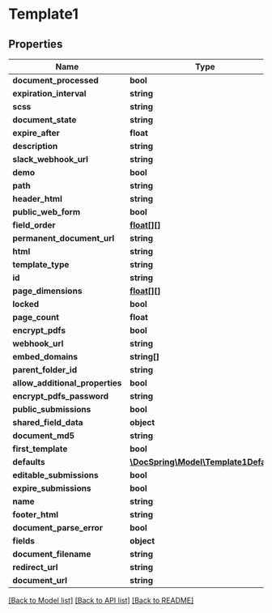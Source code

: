# Template1

## Properties
Name | Type | Description | Notes
------------ | ------------- | ------------- | -------------
**document_processed** | **bool** |  | [optional] 
**expiration_interval** | **string** |  | [optional] 
**scss** | **string** |  | [optional] 
**document_state** | **string** |  | [optional] 
**expire_after** | **float** |  | [optional] 
**description** | **string** |  | [optional] 
**slack_webhook_url** | **string** |  | [optional] 
**demo** | **bool** |  | [optional] 
**path** | **string** |  | [optional] 
**header_html** | **string** |  | [optional] 
**public_web_form** | **bool** |  | [optional] 
**field_order** | [**float[][]**](array.md) |  | [optional] 
**permanent_document_url** | **string** |  | [optional] 
**html** | **string** |  | [optional] 
**template_type** | **string** |  | [optional] 
**id** | **string** |  | [optional] 
**page_dimensions** | [**float[][]**](array.md) |  | [optional] 
**locked** | **bool** |  | [optional] 
**page_count** | **float** |  | [optional] 
**encrypt_pdfs** | **bool** |  | [optional] 
**webhook_url** | **string** |  | [optional] 
**embed_domains** | **string[]** |  | [optional] 
**parent_folder_id** | **string** |  | [optional] 
**allow_additional_properties** | **bool** |  | [optional] 
**encrypt_pdfs_password** | **string** |  | [optional] 
**public_submissions** | **bool** |  | [optional] 
**shared_field_data** | **object** |  | [optional] 
**document_md5** | **string** |  | [optional] 
**first_template** | **bool** |  | [optional] 
**defaults** | [**\DocSpring\Model\Template1Defaults**](Template1Defaults.md) |  | [optional] 
**editable_submissions** | **bool** |  | [optional] 
**expire_submissions** | **bool** |  | [optional] 
**name** | **string** |  | [optional] 
**footer_html** | **string** |  | [optional] 
**document_parse_error** | **bool** |  | [optional] 
**fields** | **object** |  | [optional] 
**document_filename** | **string** |  | [optional] 
**redirect_url** | **string** |  | [optional] 
**document_url** | **string** |  | [optional] 

[[Back to Model list]](../README.md#documentation-for-models) [[Back to API list]](../README.md#documentation-for-api-endpoints) [[Back to README]](../README.md)


